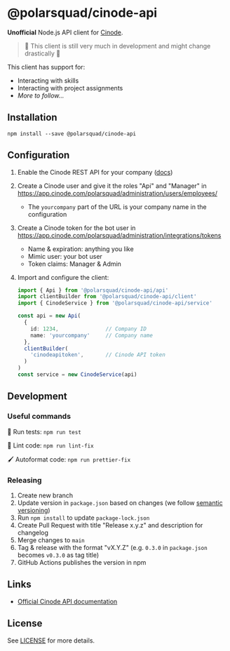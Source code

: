 # @polarsquad/cinode-api

**Unofficial** Node.js API client for [Cinode](https://cinode.com).

> 🚧 This client is still very much in development and might change drastically 🚧

This client has support for:

- Interacting with skills
- Interacting with project assignments
- _More to follow..._

## Installation

`npm install --save @polarsquad/cinode-api`

## Configuration

1. Enable the Cinode REST API for your company ([docs](https://support.cinode.com/en/articles/3994666-cinode-rest-api))
1. Create a Cinode user and give it the roles "Api" and "Manager" in <https://app.cinode.com/polarsquad/administration/users/employees/>
    - The `yourcompany` part of the URL is your company name in the configuration
1. Create a Cinode token for the bot user in <https://app.cinode.com/polarsquad/administration/integrations/tokens>
    - Name & expiration: anything you like
    - Mimic user: your bot user
    - Token claims: Manager & Admin
1. Import and configure the client:

    ```typescript
    import { Api } from '@polarsquad/cinode-api/api'
    import clientBuilder from '@polarsquad/cinode-api/client'
    import { CinodeService } from '@polarsquad/cinode-api/service'

    const api = new Api(
      {
        id: 1234,               // Company ID
        name: 'yourcompany'     // Company name
      },
      clientBuilder(
        'cinodeapitoken',       // Cinode API token
      )
    )
    const service = new CinodeService(api)
    ```

## Development

### Useful commands

🚀 Run tests: `npm run test`

🔧 Lint code: `npm run lint-fix`

🖌️ Autoformat code: `npm run prettier-fix`

### Releasing

1. Create new branch
1. Update version in `package.json` based on changes (we follow [semantic versioning](https://semver.org/))
1. Run `npm install` to update `package-lock.json`
1. Create Pull Request with title "Release x.y.z" and description for changelog
1. Merge changes to `main`
1. Tag & release with the format "vX.Y.Z" (e.g. `0.3.0` in `package.json` becomes `v0.3.0` as tag title)
1. GitHub Actions publishes the version in npm

## Links

- [Official Cinode API documentation](https://api.cinode.app/docs/index.html)

## License

See [LICENSE](./LICENSE) for more details.
